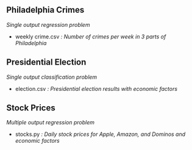 ## Philadelphia Crimes 
*Single output regression problem*
- weekly crime.csv *: Number of crimes per week in 3 parts of Philadelphia*

## Presidential Election
*Single output classification problem*
- election.csv *: Presidential election results with economic factors*

## Stock Prices
*Multiple output regression problem*
- stocks.py *: Daily stock prices for Apple, Amazon, and Dominos and economic factors*
